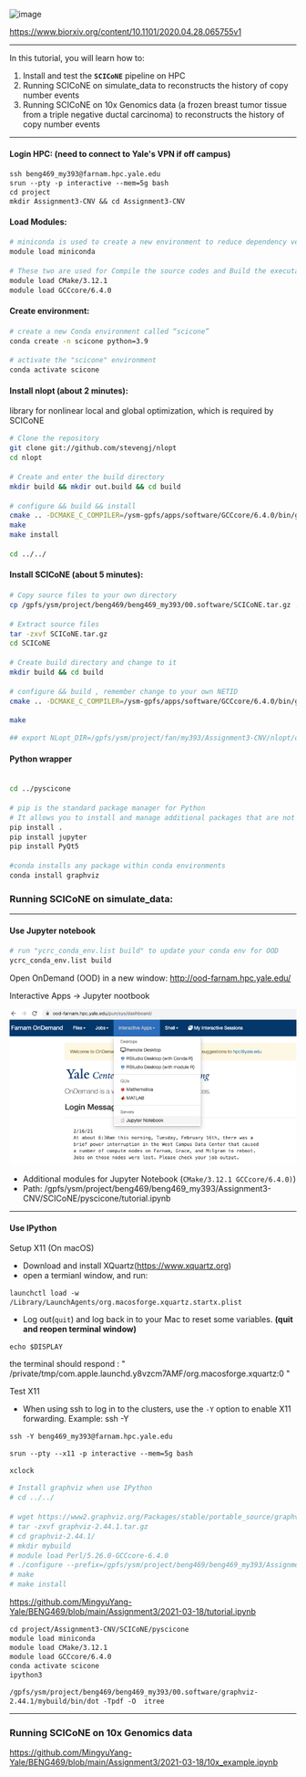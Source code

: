 ![image](https://user-images.githubusercontent.com/50332096/111586085-b10a0480-8796-11eb-9714-5841eaa65454.png) 

https://www.biorxiv.org/content/10.1101/2020.04.28.065755v1 

***
In this tutorial, you will learn how to:

1. Install and test the **`SCICoNE`** pipeline on HPC
2. Running SCICoNE on simulate_data to reconstructs the history of copy number events 
3. Running SCICoNE on 10x Genomics data (a frozen breast tumor tissue from a triple negative ductal carcinoma) to reconstructs the history of copy number events 

***
#### Login HPC: (need to connect to Yale's **VPN** if off campus)

```
ssh beng469_my393@farnam.hpc.yale.edu
srun --pty -p interactive --mem=5g bash
cd project
mkdir Assignment3-CNV && cd Assignment3-CNV
```
#### Load Modules:
```bash
# miniconda is used to create a new environment to reduce dependency version conflicts between your projects.
module load miniconda

# These two are used for Compile the source codes and Build the executables
module load CMake/3.12.1
module load GCCcore/6.4.0
```
#### Create environment:
```bash
# create a new Conda environment called “scicone” 
conda create -n scicone python=3.9

# activate the "scicone" environment
conda activate scicone
```
#### Install nlopt (about 2 minutes):
library for nonlinear local and global optimization, which is required by SCICoNE
```bash
# Clone the repository
git clone git://github.com/stevengj/nlopt 
cd nlopt

# Create and enter the build directory
mkdir build && mkdir out.build && cd build  

# configure && build && install
cmake .. -DCMAKE_C_COMPILER=/ysm-gpfs/apps/software/GCCcore/6.4.0/bin/gcc -DCMAKE_CXX_COMPILER=/ysm-gpfs/apps/software/GCCcore/6.4.0/bin/g++ -DCMAKE_INSTALL_PREFIX=../out.build  
make                         
make install

cd ../../
```

#### Install SCICoNE (about 5 minutes): 
```bash
# Copy source files to your own directory
cp /gpfs/ysm/project/beng469/beng469_my393/00.software/SCICoNE.tar.gz ./

# Extract source files
tar -zxvf SCICoNE.tar.gz
cd SCICoNE

# Create build directory and change to it
mkdir build && cd build

# configure && build , remember change to your own NETID
cmake .. -DCMAKE_C_COMPILER=/ysm-gpfs/apps/software/GCCcore/6.4.0/bin/gcc -DCMAKE_CXX_COMPILER=/ysm-gpfs/apps/software/GCCcore/6.4.0/bin/g++ -DCMAKE_PREFIX_PATH=/gpfs/ysm/project/beng469/beng469_NETID/Assignment3-CNV/nlopt/out.build

make 
```
```bash
## export NLopt_DIR=/gpfs/ysm/project/fan/my393/Assignment3-CNV/nlopt/out.build:$NLopt_DIR
```

#### Python wrapper
```bash

cd ../pyscicone

# pip is the standard package manager for Python
# It allows you to install and manage additional packages that are not part of the Python standard library
pip install . 
pip install jupyter 
pip install PyQt5

#conda installs any package within conda environments
conda install graphviz
```

### Running SCICoNE on simulate_data:
***
#### Use Jupyter notebook
```bash
# run "ycrc_conda_env.list build" to update your conda env for OOD
ycrc_conda_env.list build
```
Open OnDemand (OOD) in a new window: http://ood-farnam.hpc.yale.edu/

Interactive Apps -> Jupyter nootbook

<p><img width="700" src="https://github.com/MingyuYang-Yale/BENG469/blob/main/Assignment3/OOD-Jupyter-notebook.png" alt="foo bar" title="train &amp; tracks" /></p>

* Additional modules for Jupyter Notebook (```CMake/3.12.1 GCCcore/6.4.0)```)
* Path: /gpfs/ysm/project/beng469/beng469_my393/Assignment3-CNV/SCICoNE/pyscicone/tutorial.ipynb
***
#### Use IPython

Setup X11 (On macOS)
* Download and install XQuartz(https://www.xquartz.org)
* open a termianl window, and run:
```
launchctl load -w /Library/LaunchAgents/org.macosforge.xquartz.startx.plist
```
* Log out(```quit```) and log back in to your Mac to reset some variables.
**(quit and reopen terminal window)**
```
echo $DISPLAY
```
the terminal should respond : " /private/tmp/com.apple.launchd.y8vzcm7AMF/org.macosforge.xquartz:0 "

Test X11
* When using ssh to log in to the clusters, use the ```-Y``` option to enable X11 forwarding. Example: ssh -Y
```
ssh -Y beng469_my393@farnam.hpc.yale.edu
```
```
srun --pty --x11 -p interactive --mem=5g bash
```
```
xclock
```


```bash
# Install graphviz when use IPython
# cd ../../

# wget https://www2.graphviz.org/Packages/stable/portable_source/graphviz-2.44.1.tar.gz
# tar -zxvf graphviz-2.44.1.tar.gz 
# cd graphviz-2.44.1/
# mkdir mybuild
# module load Perl/5.26.0-GCCcore-6.4.0
# ./configure --prefix=/gpfs/ysm/project/beng469/beng469_my393/Assignment3-CNV/graphviz-2.44.1/mybuild
# make 
# make install
```


https://github.com/MingyuYang-Yale/BENG469/blob/main/Assignment3/2021-03-18/tutorial.ipynb
```
cd project/Assignment3-CNV/SCICoNE/pyscicone
module load miniconda
module load CMake/3.12.1
module load GCCcore/6.4.0
conda activate scicone
ipython3
```

```
/gpfs/ysm/project/beng469/beng469_my393/00.software/graphviz-2.44.1/mybuild/bin/dot -Tpdf -O  itree
```
***
### Running SCICoNE on 10x Genomics data
https://github.com/MingyuYang-Yale/BENG469/blob/main/Assignment3/2021-03-18/10x_example.ipynb
